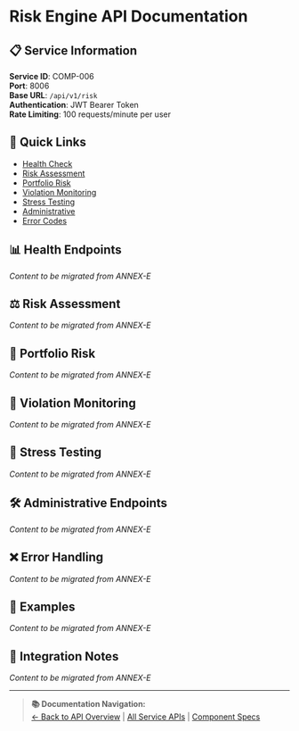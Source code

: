 # Risk Engine API Documentation

## 📋 Service Information

**Service ID**: COMP-006  
**Port**: 8006  
**Base URL**: `/api/v1/risk`  
**Authentication**: JWT Bearer Token  
**Rate Limiting**: 100 requests/minute per user

## 🔗 Quick Links
- [Health Check](#health-endpoints)
- [Risk Assessment](#risk-assessment)
- [Portfolio Risk](#portfolio-risk)
- [Violation Monitoring](#violation-monitoring)
- [Stress Testing](#stress-testing)
- [Administrative](#admin-endpoints)
- [Error Codes](#error-handling)

## 📊 Health Endpoints

*Content to be migrated from ANNEX-E*

## ⚖️ Risk Assessment

*Content to be migrated from ANNEX-E*

## 💼 Portfolio Risk

*Content to be migrated from ANNEX-E*

## 🚨 Violation Monitoring

*Content to be migrated from ANNEX-E*

## 🧪 Stress Testing

*Content to be migrated from ANNEX-E*

## 🛠️ Administrative Endpoints  

*Content to be migrated from ANNEX-E*

## ❌ Error Handling

*Content to be migrated from ANNEX-E*

## 📖 Examples

*Content to be migrated from ANNEX-E*

## 🔄 Integration Notes

*Content to be migrated from ANNEX-E*

---

> **📚 Documentation Navigation:**  
> [← Back to API Overview](../ANNEX-E-API-OVERVIEW.md) | [All Service APIs](./) | [Component Specs](../../03-COMPONENT-SPECIFICATIONS.md)

